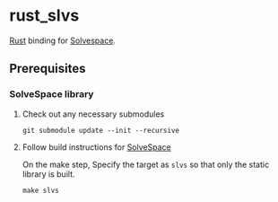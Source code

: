 # rust_slvs

[Rust](https://www.rust-lang.org/) binding for [Solvespace](https://github.com/solvespace/solvespace/).

## Prerequisites

### SolveSpace library

1. Check out any necessary submodules

   ```shell
   git submodule update --init --recursive
   ```

2. Follow build instructions for [SolveSpace](https://github.com/solvespace/solvespace/#building-on-linux)

   On the make step, Specify the target as `slvs` so that only the static library is built.

   ```shell
   make slvs
   ```
